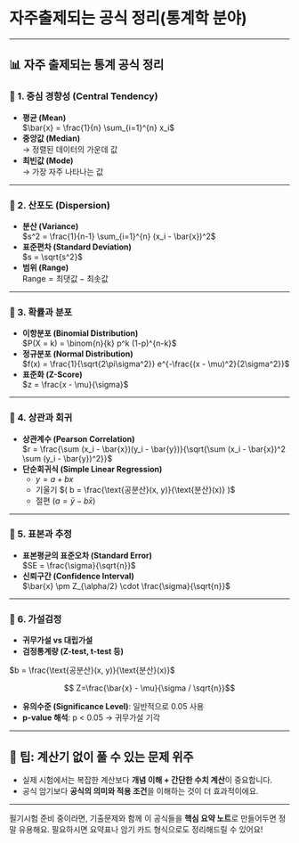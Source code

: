 # 자주출제되는 공식 정리(통계학 분야)
---

## 📊 자주 출제되는 통계 공식 정리

### 📌 1. 중심 경향성 (Central Tendency)
- **평균 (Mean)**  
  $\bar{x} = \frac{1}{n} \sum_{i=1}^{n} x_i$
- **중앙값 (Median)**  
  → 정렬된 데이터의 가운데 값
- **최빈값 (Mode)**  
  → 가장 자주 나타나는 값

---

### 📌 2. 산포도 (Dispersion)
- **분산 (Variance)**  
  $s^2 = \frac{1}{n-1} \sum_{i=1}^{n} (x_i - \bar{x})^2$
- **표준편차 (Standard Deviation)**  
  $s = \sqrt{s^2}$
- **범위 (Range)**  
  $\text{Range} = \text{최댓값} - \text{최솟값}$

---

### 📌 3. 확률과 분포
- **이항분포 (Binomial Distribution)**  
  $P(X = k) = \binom{n}{k} p^k (1-p)^{n-k}$
- **정규분포 (Normal Distribution)**  
  $f(x) = \frac{1}{\sqrt{2\pi\sigma^2}} e^{-\frac{(x - \mu)^2}{2\sigma^2}}$
- **표준화 (Z-Score)**  
  $z = \frac{x - \mu}{\sigma}$

---

### 📌 4. 상관과 회귀
- **상관계수 (Pearson Correlation)**  
  $r = \frac{\sum (x_i - \bar{x})(y_i - \bar{y})}{\sqrt{\sum (x_i - \bar{x})^2 \sum (y_i - \bar{y})^2}}$
- **단순회귀식 (Simple Linear Regression)**  
  - $y = a + bx$
  - 기울기 $( b = \frac{\text{공분산}(x, y)}{\text{분산}(x)} )$
  - 절편 $( a = \bar{y} - b\bar{x} )$

---

### 📌 5. 표본과 추정
- **표본평균의 표준오차 (Standard Error)**  
  $SE = \frac{\sigma}{\sqrt{n}}$
- **신뢰구간 (Confidence Interval)**  
  $\bar{x} \pm Z_{\alpha/2} \cdot \frac{\sigma}{\sqrt{n}}$

---

### 📌 6. 가설검정
- **귀무가설 vs 대립가설**
- **검정통계량 (Z-test, t-test 등)**

$b = \frac{\text{공분산}(x, y)}{\text{분산}(x)}$

 
```math
  Z=\frac{\bar{x} - \mu}{\sigma / \sqrt{n}}
```
- **유의수준 (Significance Level)**: 일반적으로 0.05 사용
- **p-value 해석**: p < 0.05 → 귀무가설 기각

---

## 🧠 팁: 계산기 없이 풀 수 있는 문제 위주
- 실제 시험에서는 복잡한 계산보다 **개념 이해 + 간단한 수치 계산**이 중요합니다.
- 공식 암기보다 **공식의 의미와 적용 조건**을 이해하는 것이 더 효과적이에요.

---

필기시험 준비 중이라면, 기출문제와 함께 이 공식들을 **핵심 요약 노트**로 만들어두면 정말 유용해요. 필요하시면 요약표나 암기 카드 형식으로도 정리해드릴 수 있어요!
